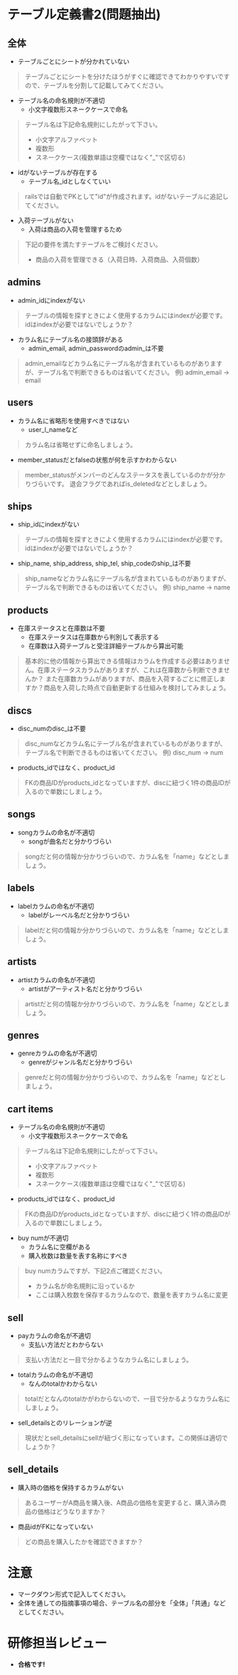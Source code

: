 # テーブル定義書2(問題抽出)
## 全体
- テーブルごとにシートが分かれていない
> テーブルごとにシートを分けたほうがすぐに確認できてわかりやすいですので、テーブルを分割して記載してみてください。
- テーブル名の命名規則が不適切
    - 小文字複数形スネークケースで命名
>  テーブル名は下記命名規則にしたがって下さい。
  > - 小文字アルファベット
  > - 複数形
  > - スネークケース(複数単語は空欄ではなく"_"で区切る)
- idがないテーブルが存在する
    - テーブル名_idとしなくていい
> railsでは自動でPKとして"id"が作成されます。idがないテーブルに追記してください。
- 入荷テーブルがない
    - 入荷は商品の入荷を管理するため
> 下記の要件を満たすテーブルをご検討ください。
> - 商品の入荷を管理できる（入荷日時、入荷商品、入荷個数）
## admins
- admin_idにindexがない
> テーブルの情報を探すときによく使用するカラムにはindexが必要です。
> idはindexが必要ではないでしょうか？
- カラム名にテーブル名の接頭辞がある
    - admin_email, admin_passwordのadmin_は不要
> admin_emailなどカラム名にテーブル名が含まれているものがありますが、テーブル名で判断できるものは省いてください。
> 例) admin_email → email
## users
- カラム名に省略形を使用すべきではない
    - user_l_nameなど
> カラム名は省略せずに命名しましょう。
- member_statusだとfalseの状態が何を示すかわからない
> member_statusがメンバーのどんなステータスを表しているのかが分かりづらいです。
> 退会フラグであればis_deletedなどとしましょう。
## ships
- ship_idにindexがない
> テーブルの情報を探すときによく使用するカラムにはindexが必要です。
> idはindexが必要ではないでしょうか？
- ship_name, ship_address, ship_tel, ship_codeのship_は不要
> ship_nameなどカラム名にテーブル名が含まれているものがありますが、テーブル名で判断できるものは省いてください。
> 例) ship_name → name
## products
- 在庫ステータスと在庫数は不要
    - 在庫ステータスは在庫数から判別して表示する
    - 在庫数は入荷テーブルと受注詳細テーブルから算出可能
> 基本的に他の情報から算出できる情報はカラムを作成する必要はありません。在庫ステータスカラムがありますが、これは在庫数から判断できませんか？
> また在庫数カラムがありますが、商品を入荷するごとに修正しますか？商品を入荷した時点で自動更新する仕組みを検討してみましょう。
## discs
- disc_numのdisc_は不要
> disc_numなどカラム名にテーブル名が含まれているものがありますが、テーブル名で判断できるものは省いてください。
> 例) disc_num → num
- products_idではなく、product_id
> FKの商品IDがproducts_idとなっていますが、discに紐づく1件の商品IDが入るので単数にしましょう。
## songs
- songカラムの命名が不適切
    - songが曲名だと分かりづらい
> songだと何の情報か分かりづらいので、カラム名を「name」などとしましょう。
## labels
- labelカラムの命名が不適切
    - labelがレーベル名だと分かりづらい
> labelだと何の情報か分かりづらいので、カラム名を「name」などとしましょう。
## artists
- artistカラムの命名が不適切
    - artistがアーティスト名だと分かりづらい
> artistだと何の情報か分かりづらいので、カラム名を「name」などとしましょう。
## genres
- genreカラムの命名が不適切
    - genreがジャンル名だと分かりづらい
> genreだと何の情報か分かりづらいので、カラム名を「name」などとしましょう。
## cart items
- テーブル名の命名規則が不適切
    - 小文字複数形スネークケースで命名
>  テーブル名は下記命名規則にしたがって下さい。
  > - 小文字アルファベット
  > - 複数形
  > - スネークケース(複数単語は空欄ではなく"_"で区切る)
- products_idではなく、product_id
> FKの商品IDがproducts_idとなっていますが、discに紐づく1件の商品IDが入るので単数にしましょう。
- buy numが不適切
    - カラム名に空欄がある
    - 購入枚数は数量を表す名称にすべき
> buy numカラムですが、下記2点ご確認ください。
> - カラム名が命名規則に沿っているか
> - ここは購入枚数を保存するカラムなので、数量を表すカラム名に変更
## sell
- payカラムの命名が不適切
    - 支払い方法だとわからない
> 支払い方法だと一目で分かるようなカラム名にしましょう。
- totalカラムの命名が不適切
    - なんのtotalかわからない
> totalだとなんのtotalかがわからないので、一目で分かるようなカラム名にしましょう。
- sell_detailsとのリレーションが逆
> 現状だとsell_detailsにsellが紐づく形になっています。この関係は適切でしょうか？
## sell_details
- 購入時の価格を保持するカラムがない
> あるユーザーがA商品を購入後、A商品の価格を変更すると、購入済み商品の価格はどうなりますか？
- 商品idがFKになっていない
> どの商品を購入したかを確認できますか？

# 注意
* マークダウン形式で記入してください。
* 全体を通しての指摘事項の場合、テーブル名の部分を「全体」「共通」などとしてください。

 
# 研修担当レビュー
- **合格です!**
